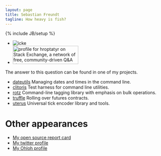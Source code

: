 ```yaml
---
layout: page
title: Sebastian Freundt
tagline: How heavy is fish?
---
```

{% include JB/setup %}

<div id="rtop" class="sidebar-widget">
  <div class="sidebar-stack">
    <ul>
      <li><img src="{{ ASSET_PATH }}/images/portrait1.jpeg" alt="icke"/></li>
      <li>
        <a href="http://stackexchange.com/users/c9debc730f104d178747abbdb0c7c059">
          <img src="http://stackexchange.com/users/flair/c9debc730f104d178747abbdb0c7c059.png" width="208" height="58" alt="profile for hroptatyr on Stack Exchange, a network of free, community-driven Q&amp;A sites" title="profile for hroptatyr on Stack Exchange, a network of free, community-driven Q&amp;A sites">
        </a>
      </li>
    </ul>
  </div>
</div>

The answer to this question can be found in one of my projects.

- [dateutils](http://www.fresse.org/dateutils/) Managing dates and times in the command line.
- [clitoris](http://www.fresse.org/clitoris/) Test harness for command line utilities.
- [rotz](http://www.fresse.org/rotz/) Command-line tagging library with emphasis on bulk operations.
- [truffle](http://www.fresse.org/truffle/) Rolling over futures contracts.
- [uterus](https://github.com/hroptatyr/uterus) Universal tick encoder library and tools.

Other appearances
=================

- [My open source report card](http://osrc.dfm.io/hroptatyr)
- [My twitter profile](http://twitter.com/hroptatyr)
- [My Ohloh profile](https://www.ohloh.net/accounts/hroptatyr)


